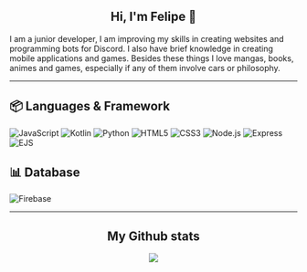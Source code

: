 <h2 align="center">Hi, I'm Felipe 👋</h2>

<p>I am a junior developer, I am improving my skills in creating websites and programming bots for Discord. I also have brief knowledge in creating mobile applications and games. Besides these things I love mangas, books, animes and games, especially if any of them involve cars or philosophy.</p>

---

## 📦 Languages & Framework

![JavaScript](https://img.shields.io/badge/JavaScript-black?style=for-the-badge&logo=javascript) ![Kotlin](https://img.shields.io/badge/Kotlin-black?style=for-the-badge&logo=kotlin) ![Python](https://img.shields.io/badge/Python-black?style=for-the-badge&logo=python) ![HTML5](https://img.shields.io/badge/HTML5-black?style=for-the-badge&logo=html5) ![CSS3](https://img.shields.io/badge/CSS3-black?style=for-the-badge&logo=css3&logoColor=blue) ![Node.js](https://img.shields.io/badge/Node.js-black?style=for-the-badge&logo=nodedotjs) ![Express](https://img.shields.io/badge/Express.js-black?style=for-the-badge&logo=express) ![EJS](https://img.shields.io/badge/EJS-black?style=for-the-badge&logo=ejs)

## 📊 Database

![Firebase](https://img.shields.io/badge/Firebase-black?style=for-the-badge&logo=firebase&logoColor=orange)

---
<h2 align="center">My Github stats</h2>

<div align= "center">
  <img src="https://github-readme-stats.vercel.app/api?username=lfrhh&theme=transparent">
</div>